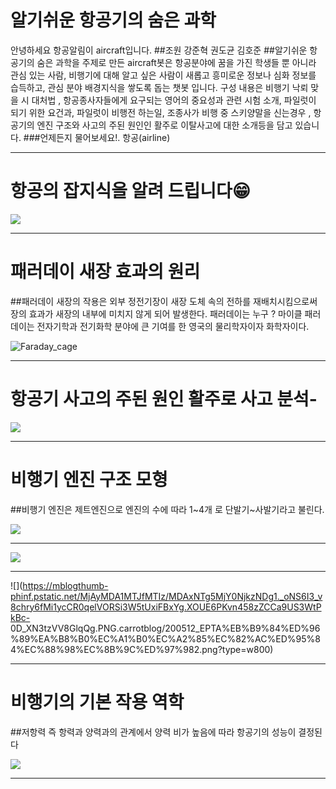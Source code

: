 
# 알기쉬운 항공기의 숨은 과학
안녕하세요 항공알림이 aircraft입니다. 
##조원 강준혁 권도균 김호준
##알기쉬운 항공기의 숨은 과학을 주제로 만든
aircraft봇은 항공분야에 꿈을 가진 학생들 뿐 아니라 
관심 있는 사람, 비행기에 대해 알고 싶은 사람이
새롭고 흥미로운 정보나 심화 정보를 습득하고, 관심 분야
배경지식을 쌓도록 돕는 챗봇 입니다.
구성 내용은 비행기 낙뢰 맞을 시 대처법 ,
항공종사자들에게 요구되는 영어의 중요성과 관련 시험 소개,
파일럿이 되기 위한 요건과, 파일럿이 비행전 하는일, 조종사가
비행 중 스키양말을 신는경우 ,
항공기의 엔진 구조와 사고의 주된 원인인 활주로 이탈사고에 대한 
소개등을 담고 있습니다.
###언제든지 물어보세요!.
항공(airline)

---
# 항공의 잡지식을 알려 드립니다😁
![](https://user-images.githubusercontent.com/88129621/129315364-e86358ec-4248-4cac-8d10-94d13020a9b5.png)

---
# 패러데이 새장 효과의 원리 
##패러데이 새장의 작용은 외부 정전기장이 새장 도체 속의 전하를 재배치시킴으로써 장의 효과가 새장의 내부에 미치지 않게 되어 발생한다.
              패러데이는 누구 ?
          마이클 패러데이는 전자기학과 전기화학 분야에 큰 기여를 한 영국의 물리학자이자 화학자이다.

![Faraday_cage](https://user-images.githubusercontent.com/88129621/129316019-ba08c788-801e-42d9-ad4a-e303e5211633.gif)

---
# 항공기 사고의 주된 원인 활주로 사고 분석-

![](https://news.kbs.co.kr/data/fckeditor/image/GYH2015041500090004400.jpg)

---
# 비행기 엔진 구조 모형 
##비행기 엔진은 제트엔진으로 엔진의 수에 따라 1~4개 로 단발기~사발기라고 불린다.

![](https://mblogthumb-phinf.pstatic.net/MjAxOTA2MzBfMjc0/MDAxNTYxODY5ODQzMTg3.sRvLZOCddQs0xMMZiO2XfcJdRzDKQ4nkNxp52Dqj9j8g.JEXtt_baMmlbBxOzzemYMV7Umx437bO-9V-aFcQ30mcg.JPEG.odk1956/TurboFanEngine.jpg?type=w800)

---

![](https://topclass.chosun.com/news_img/1505/1505_106_2.jpg)

---

![](https://mblogthumb-phinf.pstatic.net/MjAyMDA1MTJfMTIz/MDAxNTg5MjY0NjkzNDg1._oNS6I3_v8chry6fMi1ycCR0qelVORSi3W5tUxiFBxYg.XOUE6PKvn458zZCCa9US3WtPkBc-
0D_XN3tzVV8GlqQg.PNG.carrotblog/200512_EPTA%EB%B9%84%ED%96%89%EA%B8%B0%EC%A1%B0%EC%A2%85%EC%82%AC%ED%95%84%EC%88%98%EC%8B%9C%ED%97%982.png?type=w800)

---
# 비행기의 기본 작용 역학
##저항력 즉 항력과 양력과의 관계에서 양력 비가 높음에 따라 항공기의 성능이 결정된다

![](https://post-phinf.pstatic.net/MjAxOTA4MTFfMTgg/MDAxNTY1NTI2NTk3Nzk3.gi73k3PDmDrsOHNghD4mIy9MWScabnI-0qorZ_bog7Ug.RoylIHTrDj4uK_e_17T3X4Hw6PTbdooWkZ_DfF-Qkzog.JPEG/2345.jpg?type=w1200)


---

